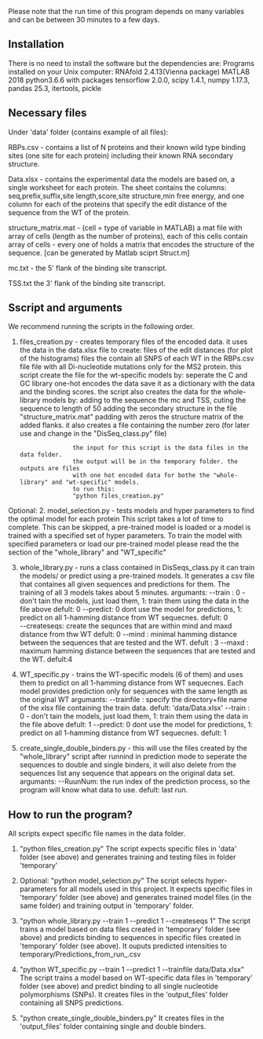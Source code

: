Please note that the run time of this program depends on many variables 
and can be between 30 minutes to a few days.

Installation
------------
There is no need to install the software but the dependencies are:
Programs installed on your Unix computer:
        RNAfold 2.4.13(Vienna package)
        MATLAB 2018
	python3.6.6 with packages 
		tensorflow 2.0.0, scipy 1.4.1, numpy 1.17.3, pandas 25.3, itertools, pickle

Necessary files
---------------
Under 'data' folder (contains example of all files):

RBPs.csv -
	contains a list of N proteins and their known wild type binding sites
	(one site for each protein) including their known RNA secondary structure.

Data.xlsx - 
	contains the experimental data the models are based on,
	a single worksheet for each protein. The sheet contains the columns:
		seq,prefix,suffix,site length,score,site structure,min free energy,
		and one column for each of the proteins that specify the edit distance
		of the sequence from the WT of the protein. 

structure_matrix.mat -
	(cell = type of variable in MATLAB)
	a mat file with array of cells (length as the number of proteins),
	each of this cells contain array of cells - every one of holds 
	a matrix that encodes the structure of the sequence.
	[can be generated by Matlab sciprt Struct.m]

mc.txt  -
	the 5' flank of the binding site transcript.

TSS.txt
	the 3' flank of the binding site transcript.


Sscript and arguments
---------------------
We recommend running the scripts in the following order.

1. files_creation.py - creates temporary files of the encoded data.
					  it uses the data in the data.xlsx file to create:
					  files of the edit distances (for plot of the histograms)
					  files the contain all SNPS of each WT in the RBPs.csv file
					  file with all Di-nucleotide mutations only for the MS2 protein.
					  this script create the file for the wt-specific models by:
							seperate the C and GC library
							one-hot encodes the data
							save it as a dictionary with the data and the binding scores.
					  the script also creates the data for the whole-library models by:
							adding to the sequence the mc and TSS, 
							cuting the sequence to length of 50
							adding the secondary structure in the file "structure_matrix.mat"
							padding with zeros the structure matrix of the added flanks.
					  it also creates a file containing the number zero (for later use and change
					  in the "DisSeq_class.py" file)

					  the input for this script is the data files in the data folder.
					  the output will be in the temporary folder. the outputs are files
					  with one hot encoded data for bothe the "whole-library" and "wt-specific" models.
					  to run this:
					  "python files_creation.py"
					  

Optional: 
2. model_selection.py - tests models and hyper parameters to find the optimal model for each protein
			This script takes a lot of time to complete.
			This can be skipped, a pre-trained model is loaded or a model is trained with a specified set of
			hyper parameters.
			To train the model with specified parameters or load our pre-trained model please read the
			the section of the "whole_library" and "WT_specific"

						
3. whole_library.py - runs a class contained in DisSeqs_class.py
					it can train the models/ or predict using a pre-trained models.
                    It generates a csv file that containes all given sequences and predictions for them.
                    The training of all 3 models takes about 5 minutes.
					argumants:
					--train : 0 - don't tain the models, just load them, 1: train them using the
								   data in the file above
								   defult: 0
					--predict: 0 dont use the model for predictions, 1: predict on all 1-hamming
								  distance from WT sequecnes. 
								  defult: 0				
					--createseqs: create the sequnces that are within mind and maxd distance from thw WT
								  defult: 0
					--mind : 	   minimal hamming distance between the sequences that are tested and the WT.
									defult : 3
					--maxd : 	   maximum hamming distance between the sequences that are tested and the WT.
									defult:4

4. WT_specific.py - trains the WT-specific models (6 of them) and uses them to predict on all 1-hamming
						distance from WT sequecnes. 
						Each model provides prediction only for sequences with the same length as the
						original WT
						argumants:
						--trainfile : specify the directory+file name of the xlsx file containing the 
									  train data. 
									  defult: 'data/Data.xlsx'
						--train : 0 - don't tain the models, just load them, 1: train them using the
									   data in the file above
									   defult: 1
						--predict: 0 dont use the model for predictions, 1: predict on all 1-hamming
									  distance from WT sequecnes. 
									  defult: 1
					
5. create_single_double_binders.py - this will use the files created by the "whole_library" script after
									 runnind in prediction mode to seperate the sequences to double and 
									 single binders, it will also delete from the sequences list any
									 sequence that appears on the original data set.
									 argumants:
									 --RuunNum: the run index of the prediction process, so the program 
												will know what data to use.
												defult: last run.


How to run the program?
-----------------------
All scripts expect specific file names in the data folder.

1. "python files_creation.py"
   The script expects specific files in 'data' folder (see above)
   and generates training and testing files in folder 'temporary'

2. Optional:
	"python model_selection.py"
	The script selects hyper-parameters for all models used in this project.
	It expects specific files in 'temporary' folder (see above)
	and generates trained model files (in the same folder) and training output in 'temporary' folder.
	
3. "python whole_library.py --train 1 --predict 1 --createseqs 1"
   The script trains a model based on data files created in 'temporary' folder (see above)
   and predicts binding to sequences in specific files created in 'temporary' folder (see above).
   It ouputs predicted intensities to temporary/Predictions_from_run_<num>.csv

4. "python WT_specific.py --train 1 --predict 1 --trainfile data/Data.xlsx"
   The script trains a model based on WT-specific data files in 'temporary' folder (see above)
   and predict binding to all single nucleotide polymorphisms (SNPs).
   It creates files in the 'output_files' folder containing all SNPS predictions.

5. "python create_single_double_binders.py"
   It creates files in the 'output_files' folder containing single and double binders.

